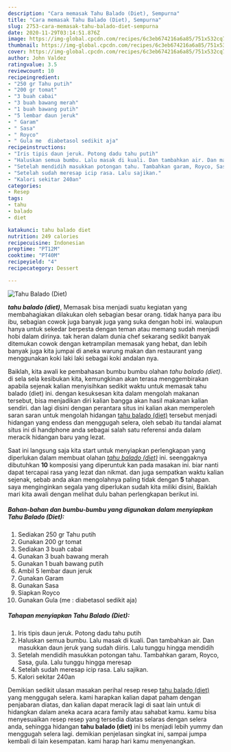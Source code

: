```yaml
---
description: "Cara memasak Tahu Balado (Diet), Sempurna"
title: "Cara memasak Tahu Balado (Diet), Sempurna"
slug: 2753-cara-memasak-tahu-balado-diet-sempurna
date: 2020-11-29T03:14:51.876Z
image: https://img-global.cpcdn.com/recipes/6c3eb674216a6a85/751x532cq70/tahu-balado-diet-foto-resep-utama.jpg
thumbnail: https://img-global.cpcdn.com/recipes/6c3eb674216a6a85/751x532cq70/tahu-balado-diet-foto-resep-utama.jpg
cover: https://img-global.cpcdn.com/recipes/6c3eb674216a6a85/751x532cq70/tahu-balado-diet-foto-resep-utama.jpg
author: John Valdez
ratingvalue: 3.5
reviewcount: 10
recipeingredient:
- "250 gr Tahu putih"
- "200 gr tomat"
- "3 buah cabai"
- "3 buah bawang merah"
- "1 buah bawang putih"
- "5 lembar daun jeruk"
- " Garam"
- " Sasa"
- " Royco"
- " Gula me  diabetasol sedikit aja"
recipeinstructions:
- "Iris tipis daun jeruk. Potong dadu tahu putih"
- "Haluskan semua bumbu. Lalu masak di kuali. Dan tambahkan air. Dan masukkan daun jeruk yang sudah diiris. Lalu tunggu hingga mendidih"
- "Setelah mendidih masukkan potongan tahu. Tambahkan garam, Royco, Sasa, gula. Lalu tunggu hingga meresap"
- "Setelah sudah meresap icip rasa. Lalu sajikan."
- "Kalori sekitar 240an"
categories:
- Resep
tags:
- tahu
- balado
- diet

katakunci: tahu balado diet 
nutrition: 249 calories
recipecuisine: Indonesian
preptime: "PT12M"
cooktime: "PT40M"
recipeyield: "4"
recipecategory: Dessert

---
```



![Tahu Balado (Diet)](https://img-global.cpcdn.com/recipes/6c3eb674216a6a85/751x532cq70/tahu-balado-diet-foto-resep-utama.jpg)

<b><i>tahu balado (diet)</i></b>, Memasak bisa menjadi suatu kegiatan yang membahagiakan dilakukan oleh sebagian besar orang. tidak hanya para ibu ibu, sebagian cowok juga banyak juga yang suka dengan hobi ini. walaupun hanya untuk sekedar berpesta dengan teman atau memang sudah menjadi hobi dalam dirinya. tak heran dalam dunia chef sekarang sedikit banyak ditemukan cowok dengan ketrampilan memasak yang hebat, dan lebih banyak juga kita jumpai di aneka warung makan dan restaurant yang menggunakan koki laki laki sebagai koki andalan nya.



Baiklah, kita awali ke pembahasan bumbu bumbu olahan <i>tahu balado (diet)</i>. di sela sela kesibukan kita, kemungkinan akan terasa menggembirakan apabila sejenak kalian menyisihkan sedikit waktu untuk memasak tahu balado (diet) ini. dengan kesuksesan kita dalam mengolah makanan tersebut, bisa menjadikan diri kalian bangga akan hasil makanan kalian sendiri. dan lagi disini dengan perantara situs ini kalian akan memperoleh saran saran untuk mengolah hidangan <u>tahu balado (diet)</u> tersebut menjadi hidangan yang endess dan menggugah selera, oleh sebab itu tandai alamat situs ini di handphone anda sebagai salah satu referensi anda dalam meracik hidangan baru yang lezat.


Saat ini langsung saja kita start untuk menyiapkan perlengkapan yang diperlukan dalam membuat olahan <u><i>tahu balado (diet)</i></u> ini. seenggaknya dibutuhkan <b>10</b> komposisi yang diperuntuk kan pada masakan ini. biar nanti dapat tercapai rasa yang lezat dan nikmat. dan juga sempatkan waktu kalian sejenak, sebab anda akan mengolahnya paling tidak dengan <b>5</b> tahapan. saya menginginkan segala yang diperlukan sudah kita miliki disini, Baiklah mari kita awali dengan melihat dulu bahan perlengkapan berikut ini.

<!--inarticleads1-->

##### Bahan-bahan dan bumbu-bumbu yang digunakan dalam menyiapkan Tahu Balado (Diet):

1. Sediakan 250 gr Tahu putih
1. Gunakan 200 gr tomat
1. Sediakan 3 buah cabai
1. Gunakan 3 buah bawang merah
1. Gunakan 1 buah bawang putih
1. Ambil 5 lembar daun jeruk
1. Gunakan  Garam
1. Gunakan  Sasa
1. Siapkan  Royco
1. Gunakan  Gula (me : diabetasol sedikit aja)




<!--inarticleads2-->

##### Tahapan menyiapkan Tahu Balado (Diet):

1. Iris tipis daun jeruk. Potong dadu tahu putih
1. Haluskan semua bumbu. Lalu masak di kuali. Dan tambahkan air. Dan masukkan daun jeruk yang sudah diiris. Lalu tunggu hingga mendidih
1. Setelah mendidih masukkan potongan tahu. Tambahkan garam, Royco, Sasa, gula. Lalu tunggu hingga meresap
1. Setelah sudah meresap icip rasa. Lalu sajikan.
1. Kalori sekitar 240an




Demikian sedikit ulasan masakan perihal resep resep <u>tahu balado (diet)</u> yang menggugah selera. kami harapkan kalian dapat paham dengan penjabaran diatas, dan kalian dapat meracik lagi di saat lain untuk di hidangkan dalam aneka acara acara family atau sahabat kamu. kamu bisa menyesuaikan resep resep yang tersedia diatas selaras dengan selera anda, sehingga hidangan <b>tahu balado (diet)</b> ini bs menjadi lebih yummy dan menggugah selera lagi. demikian penjelasan singkat ini, sampai jumpa kembali di lain kesempatan. kami harap hari kamu menyenangkan.
